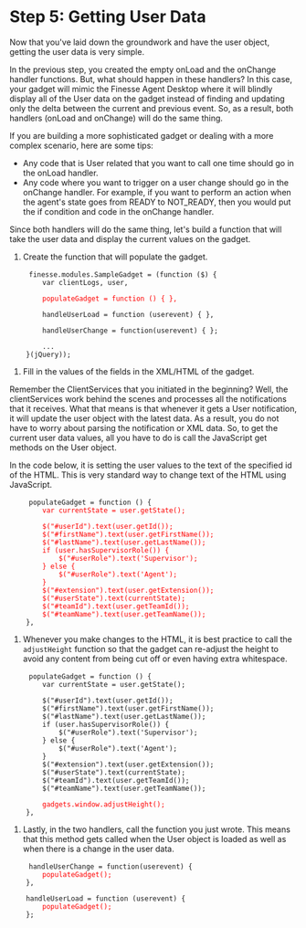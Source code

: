 # Step 5: Getting User Data

Now that you've laid down the groundwork and have the user object, getting the user data is very simple.

In the previous step, you created the empty onLoad and the onChange handler functions. But, what should happen in these handlers? In this case, your gadget will mimic the Finesse Agent Desktop where it will blindly display all of the User data on the gadget instead of finding and updating only the delta between the current and previous event. So, as a result, both handlers (onLoad and onChange) will do the same thing.

If you are building a more sophisticated gadget or dealing with a more complex scenario, here are some tips:

* Any code that is User related that you want to call one time should go in the onLoad handler. 
* Any code where you want to trigger on a user change should go in the onChange handler. For example, if you want to perform an action when the agent's state goes from READY to NOT_READY, then you would put the if condition and code in the onChange handler.

Since both handlers will do the same thing, let's build a function that will take the user data and display the current values on the gadget.

1. Create the function that will populate the gadget.

 <pre>
    <code class="lang-none">finesse.modules.SampleGadget = (function ($) {
	    var clientLogs, user,

	    <span style="color:red">populateGadget = function () { },</span>

	    handleUserLoad = function (userevent) { },
	    
	    handleUserChange = function(userevent) { };

	    ...
    }(jQuery));</code>
</pre>
1. Fill in the values of the fields in the XML/HTML of the gadget.

 Remember the ClientServices that you initiated in the beginning? Well, the clientServices work behind the scenes and processes all the notifications that it receives. What that means is that whenever it gets a User notification, it will update the user object with the latest data. As a result, you do not have to worry about parsing the notification or XML data. So, to get the current user data values, all you have to do is call the JavaScript get methods on the User object.
 
 In the code below, it is setting the user values to the text of the specified id of the HTML. This is very standard way to change text of the HTML using JavaScript. 

 <pre>
    <code class="lang-none">populateGadget = function () {
        <span style="color:red">var currentState = user.getState();

        $("#userId").text(user.getId());
        $("#firstName").text(user.getFirstName());
        $("#lastName").text(user.getLastName());
        if (user.hasSupervisorRole()) {
            $("#userRole").text('Supervisor');
        } else {
            $("#userRole").text('Agent');
        }
        $("#extension").text(user.getExtension());
        $("#userState").text(currentState);
        $("#teamId").text(user.getTeamId());
        $("#teamName").text(user.getTeamName());</span>
    },</code>
</pre>

1. Whenever you make changes to the HTML, it is best practice to call the `adjustHeight` function so that the gadget can re-adjust the height to avoid any content from being cut off or even having extra whitespace.

 <pre>
    <code class="lang-none">populateGadget = function () {
        var currentState = user.getState();

        $("#userId").text(user.getId());
        $("#firstName").text(user.getFirstName());
        $("#lastName").text(user.getLastName());
        if (user.hasSupervisorRole()) {
            $("#userRole").text('Supervisor');
        } else {
            $("#userRole").text('Agent');
        }
        $("#extension").text(user.getExtension());
        $("#userState").text(currentState);
        $("#teamId").text(user.getTeamId());
        $("#teamName").text(user.getTeamName());
        
        <span style="color:red">gadgets.window.adjustHeight();</span>
    },</code>
</pre>

1. Lastly, in the two handlers, call the function you just wrote. This means that this method gets called when the User object is loaded as well as when there is a change in the user data.
 
 <pre>
    <code class="lang-none">handleUserChange = function(userevent) {
    	<span style="color:red">populateGadget();</span>
    },
    
    handleUserLoad = function (userevent) {
    	<span style="color:red">populateGadget();</span>
    };</code>
</pre>